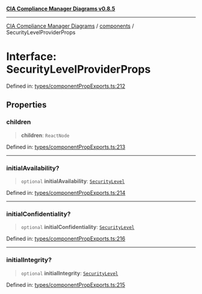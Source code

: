 [**CIA Compliance Manager Diagrams v0.8.5**](../../README.md)

***

[CIA Compliance Manager Diagrams](../../modules.md) / [components](../README.md) / SecurityLevelProviderProps

# Interface: SecurityLevelProviderProps

Defined in: [types/componentPropExports.ts:212](https://github.com/Hack23/cia-compliance-manager/blob/b7c3bc9644fb5b9d82b5b184ba290206da25104b/src/types/componentPropExports.ts#L212)

## Properties

### children

> **children**: `ReactNode`

Defined in: [types/componentPropExports.ts:213](https://github.com/Hack23/cia-compliance-manager/blob/b7c3bc9644fb5b9d82b5b184ba290206da25104b/src/types/componentPropExports.ts#L213)

***

### initialAvailability?

> `optional` **initialAvailability**: [`SecurityLevel`](../../index/type-aliases/SecurityLevel.md)

Defined in: [types/componentPropExports.ts:214](https://github.com/Hack23/cia-compliance-manager/blob/b7c3bc9644fb5b9d82b5b184ba290206da25104b/src/types/componentPropExports.ts#L214)

***

### initialConfidentiality?

> `optional` **initialConfidentiality**: [`SecurityLevel`](../../index/type-aliases/SecurityLevel.md)

Defined in: [types/componentPropExports.ts:216](https://github.com/Hack23/cia-compliance-manager/blob/b7c3bc9644fb5b9d82b5b184ba290206da25104b/src/types/componentPropExports.ts#L216)

***

### initialIntegrity?

> `optional` **initialIntegrity**: [`SecurityLevel`](../../index/type-aliases/SecurityLevel.md)

Defined in: [types/componentPropExports.ts:215](https://github.com/Hack23/cia-compliance-manager/blob/b7c3bc9644fb5b9d82b5b184ba290206da25104b/src/types/componentPropExports.ts#L215)
